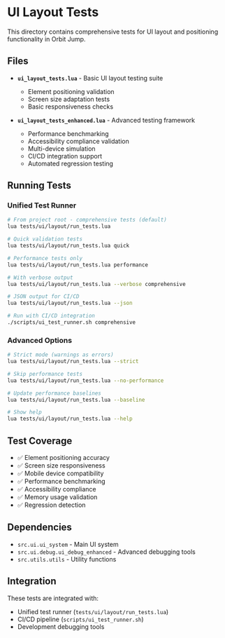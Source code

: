 # UI Layout Tests

This directory contains comprehensive tests for UI layout and positioning functionality in Orbit Jump.

## Files

- **`ui_layout_tests.lua`** - Basic UI layout testing suite
  - Element positioning validation
  - Screen size adaptation tests
  - Basic responsiveness checks
  
- **`ui_layout_tests_enhanced.lua`** - Advanced testing framework
  - Performance benchmarking
  - Accessibility compliance validation
  - Multi-device simulation
  - CI/CD integration support
  - Automated regression testing

## Running Tests

### Unified Test Runner

```bash
# From project root - comprehensive tests (default)
lua tests/ui/layout/run_tests.lua

# Quick validation tests
lua tests/ui/layout/run_tests.lua quick

# Performance tests only
lua tests/ui/layout/run_tests.lua performance

# With verbose output
lua tests/ui/layout/run_tests.lua --verbose comprehensive

# JSON output for CI/CD
lua tests/ui/layout/run_tests.lua --json

# Run with CI/CD integration
./scripts/ui_test_runner.sh comprehensive
```

### Advanced Options

```bash
# Strict mode (warnings as errors)
lua tests/ui/layout/run_tests.lua --strict

# Skip performance tests
lua tests/ui/layout/run_tests.lua --no-performance

# Update performance baselines
lua tests/ui/layout/run_tests.lua --baseline

# Show help
lua tests/ui/layout/run_tests.lua --help
```

## Test Coverage

- ✅ Element positioning accuracy
- ✅ Screen size responsiveness  
- ✅ Mobile device compatibility
- ✅ Performance benchmarking
- ✅ Accessibility compliance
- ✅ Memory usage validation
- ✅ Regression detection

## Dependencies

- `src.ui.ui_system` - Main UI system
- `src.ui.debug.ui_debug_enhanced` - Advanced debugging tools
- `src.utils.utils` - Utility functions

## Integration

These tests are integrated with:
- Unified test runner (`tests/ui/layout/run_tests.lua`)
- CI/CD pipeline (`scripts/ui_test_runner.sh`)
- Development debugging tools